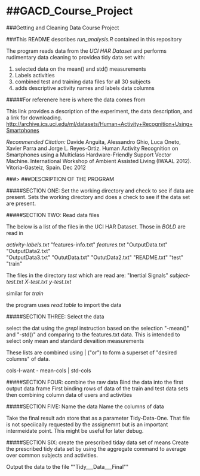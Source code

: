 ##GACD_Course_Project
===================

###Getting and Cleaning Data Course Project


###This README describes *run_analysis.R* contained in this repository 


The program reads data from the _UCI HAR Dataset_ and performs rudimentary data cleaning to providea tidy data set with:
1. selected data on the mean() and std() measurements 
2. Labels activities
2. combined test and training data files for all 30 subjects
3. adds descriptive activity names and labels data columns

#####For referenere here is where the data comes from

This link provides a description of the experiment, the data description, and a link for downloading. 
http://archive.ics.uci.edu/ml/datasets/Human+Activity+Recognition+Using+Smartphones

_Recommended Citation:_
Davide Anguita, Alessandro Ghio, Luca Oneto, Xavier Parra and Jorge L. Reyes-Ortiz. Human Activity Recognition on Smartphones using a Multiclass Hardware-Friendly Support Vector Machine. International Workshop of Ambient Assisted Living (IWAAL 2012). Vitoria-Gasteiz, Spain. Dec 2012


###>
###DESCRIPTION OF THE PROGRAM


#####SECTION ONE: Set the working directory and check to see if data are present.
Sets the working directory and does a check to see if the data set are present.

#####SECTION TWO: Read data files

The below is a list of the files in the UCI HAR Dataset. Those in *BOLD* are read in

*activity-labels.txt* "features-info.txt"   *features.txt*        "OutputData.txt"      "OutputData2.txt"    
"OutputData3.txt"     "OututData.txt"       "OututData2.txt"      "README.txt"          "test"               
"train" 

The files in the directory *test* which are read are:
 "Inertial Signals" *subject-test.txt* *X-test.txt* *y-test.txt*   

similar for *train*

the program uses *read.table* to import the data

#####SECTION THREE: Select the data

select the dat using the *grepl* instruction based on the selection "-mean()" and "-std()" and comparing to the features.txt data. 
This is intended to select only mean and standard devaition measurements

These lists are combined using | ("or") to form a superset of "desired columns" of data.

cols-I-want - mean-cols | std-cols

#####SECTION FOUR: combine the raw data
Bind the data into the first output data frame
First binding rows of data of the train and test data sets
then combining column data of users and activities

#####SECTION FIVE: Name the data
Name the columns of data 

Take the final result adn store that as a parameter Tidy-Data-One. 
That file is not speciically requested by the assignemnt but is an important intermeidate point. 
This might be useful for later debug. 

#####SECTION SIX: create the prescribed tiday data set of means
Create the prescribed tidy data set by using the aggregate command to average over common subjects and activities. 

Output the data to the file ""Tidy___Data___Final""








